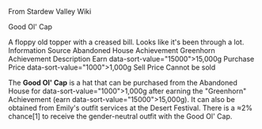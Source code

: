 From Stardew Valley Wiki

Good Ol' Cap

A floppy old topper with a creased bill. Looks like it's been through a lot. Information Source Abandoned House Achievement Greenhorn Achievement Description Earn data-sort-value="15000"&gt;15,000g Purchase Price data-sort-value="1000"&gt;1,000g Sell Price Cannot be sold

The **Good Ol' Cap** is a hat that can be purchased from the Abandoned House for data-sort-value="1000"&gt;1,000g after earning the "Greenhorn" Achievement (earn data-sort-value="15000"&gt;15,000g). It can also be obtained from Emily's outfit services at the Desert Festival. There is a ≈2% chance\[1] to receive the gender-neutral outfit with the Good Ol' Cap.